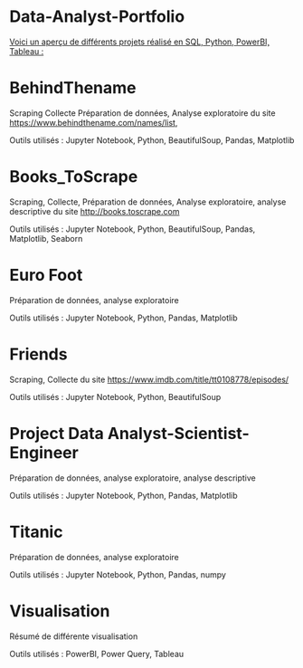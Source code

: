 # Data-Analyst-Portfolio

<ins>Voici un aperçu de différents projets réalisé en SQL, Python, PowerBI, Tableau :</ins>

# BehindThename 

Scraping Collecte Préparation de données, Analyse exploratoire du site  https://www.behindthename.com/names/list, 

Outils utilisés : Jupyter Notebook, Python, BeautifulSoup, Pandas, Matplotlib

# Books_ToScrape

Scraping, Collecte, Préparation de données, Analyse exploratoire, analyse descriptive du site http://books.toscrape.com

Outils utilisés : Jupyter Notebook, Python, BeautifulSoup, Pandas, Matplotlib, Seaborn

# Euro Foot

Préparation de données, analyse exploratoire

Outils utilisés : Jupyter Notebook, Python, Pandas, Matplotlib

# Friends

Scraping, Collecte du site https://www.imdb.com/title/tt0108778/episodes/

Outils utilisés : Jupyter Notebook, Python, BeautifulSoup

# Project Data Analyst-Scientist-Engineer

Préparation de données, analyse exploratoire, analyse descriptive

Outils utilisés : Jupyter Notebook, Python, Pandas, Matplotlib

# Titanic

Préparation de données, analyse exploratoire

Outils utilisés : Jupyter Notebook, Python, Pandas, numpy

# Visualisation 

Résumé de différente visualisation

Outils utilisés : PowerBI, Power Query, Tableau
